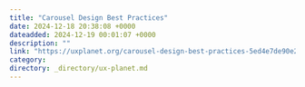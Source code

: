 ```yaml
---
title: "Carousel Design Best Practices"
date: 2024-12-18 20:38:08 +0000
dateadded: 2024-12-19 00:01:07 +0000
description: ""
link: "https://uxplanet.org/carousel-design-best-practices-5ed4e7de90e2?source=rss----819cc2aaeee0---4"
category:
directory: _directory/ux-planet.md
---
```

